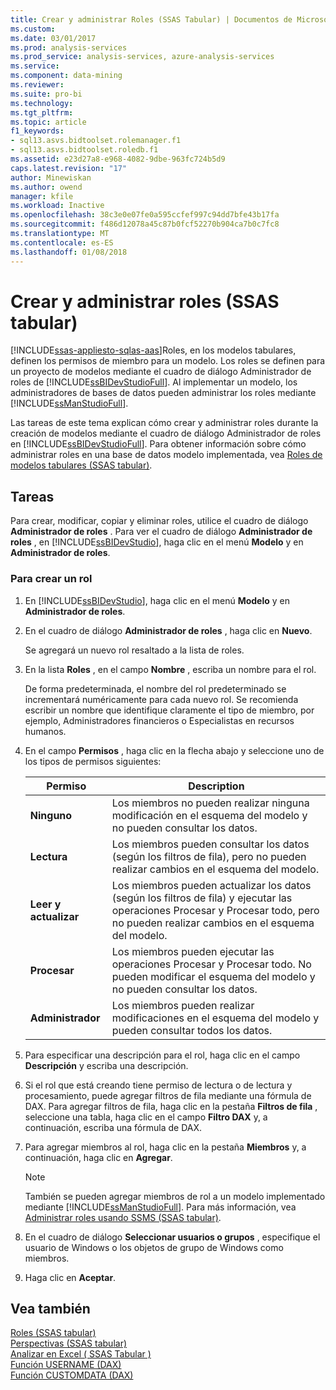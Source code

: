 ```yaml
---
title: Crear y administrar Roles (SSAS Tabular) | Documentos de Microsoft
ms.custom: 
ms.date: 03/01/2017
ms.prod: analysis-services
ms.prod_service: analysis-services, azure-analysis-services
ms.service: 
ms.component: data-mining
ms.reviewer: 
ms.suite: pro-bi
ms.technology: 
ms.tgt_pltfrm: 
ms.topic: article
f1_keywords:
- sql13.asvs.bidtoolset.rolemanager.f1
- sql13.asvs.bidtoolset.roledb.f1
ms.assetid: e23d27a8-e968-4082-9dbe-963fc724b5d9
caps.latest.revision: "17"
author: Minewiskan
ms.author: owend
manager: kfile
ms.workload: Inactive
ms.openlocfilehash: 38c3e0e07fe0a595ccfef997c94dd7bfe43b17fa
ms.sourcegitcommit: f486d12078a45c87b0fcf52270b904ca7b0c7fc8
ms.translationtype: MT
ms.contentlocale: es-ES
ms.lasthandoff: 01/08/2018
---
```

# <a name="create-and-manage-roles-ssas-tabular"></a>Crear y administrar roles (SSAS tabular)
[!INCLUDE[ssas-appliesto-sqlas-aas](../../includes/ssas-appliesto-sqlas-aas.md)]Roles, en los modelos tabulares, definen los permisos de miembro para un modelo. Los roles se definen para un proyecto de modelos mediante el cuadro de diálogo Administrador de roles de [!INCLUDE[ssBIDevStudioFull](../../includes/ssbidevstudiofull-md.md)]. Al implementar un modelo, los administradores de bases de datos pueden administrar los roles mediante [!INCLUDE[ssManStudioFull](../../includes/ssmanstudiofull-md.md)].  
  
 Las tareas de este tema explican cómo crear y administrar roles durante la creación de modelos mediante el cuadro de diálogo Administrador de roles en [!INCLUDE[ssBIDevStudioFull](../../includes/ssbidevstudiofull-md.md)]. Para obtener información sobre cómo administrar roles en una base de datos modelo implementada, vea [Roles de modelos tabulares &#40;SSAS tabular&#41;](../../analysis-services/tabular-models/tabular-model-roles-ssas-tabular.md).  
  
## <a name="tasks"></a>Tareas  
 Para crear, modificar, copiar y eliminar roles, utilice el cuadro de diálogo **Administrador de roles** . Para ver el cuadro de diálogo **Administrador de roles** , en [!INCLUDE[ssBIDevStudio](../../includes/ssbidevstudio-md.md)], haga clic en el menú **Modelo** y en **Administrador de roles**.  
  
###  <a name="bkmk_new_role"></a> Para crear un rol  
  
1.  En [!INCLUDE[ssBIDevStudio](../../includes/ssbidevstudio-md.md)], haga clic en el menú **Modelo** y en **Administrador de roles**.  
  
2.  En el cuadro de diálogo **Administrador de roles** , haga clic en **Nuevo**.  
  
     Se agregará un nuevo rol resaltado a la lista de roles.  
  
3.  En la lista **Roles** , en el campo **Nombre** , escriba un nombre para el rol.  
  
     De forma predeterminada, el nombre del rol predeterminado se incrementará numéricamente para cada nuevo rol. Se recomienda escribir un nombre que identifique claramente el tipo de miembro, por ejemplo, Administradores financieros o Especialistas en recursos humanos.  
  
4.  En el campo **Permisos** , haga clic en la flecha abajo y seleccione uno de los tipos de permisos siguientes:  
  
    |Permiso|Description|  
    |----------------|-----------------|  
    |**Ninguno**|Los miembros no pueden realizar ninguna modificación en el esquema del modelo y no pueden consultar los datos.|  
    |**Lectura**|Los miembros pueden consultar los datos (según los filtros de fila), pero no pueden realizar cambios en el esquema del modelo.|  
    |**Leer y actualizar**|Los miembros pueden actualizar los datos (según los filtros de fila) y ejecutar las operaciones Procesar y Procesar todo, pero no pueden realizar cambios en el esquema del modelo.|  
    |**Procesar**|Los miembros pueden ejecutar las operaciones Procesar y Procesar todo. No pueden modificar el esquema del modelo y no pueden consultar los datos.|  
    |**Administrador**|Los miembros pueden realizar modificaciones en el esquema del modelo y pueden consultar todos los datos.|  
  
5.  Para especificar una descripción para el rol, haga clic en el campo **Descripción** y escriba una descripción.  
  
6.  Si el rol que está creando tiene permiso de lectura o de lectura y procesamiento, puede agregar filtros de fila mediante una fórmula de DAX. Para agregar filtros de fila, haga clic en la pestaña **Filtros de fila** , seleccione una tabla, haga clic en el campo **Filtro DAX** y, a continuación, escriba una fórmula de DAX.  
  
7.  Para agregar miembros al rol, haga clic en la pestaña **Miembros** y, a continuación, haga clic en **Agregar**.  
  
    > [!NOTE]  
    >  También se pueden agregar miembros de rol a un modelo implementado mediante [!INCLUDE[ssManStudioFull](../../includes/ssmanstudiofull-md.md)]. Para más información, vea [Administrar roles usando SSMS &#40;SSAS tabular&#41;](../../analysis-services/tabular-models/manage-roles-by-using-ssms-ssas-tabular.md).  
  
8.  En el cuadro de diálogo **Seleccionar usuarios o grupos** , especifique el usuario de Windows o los objetos de grupo de Windows como miembros.  
  
9. Haga clic en **Aceptar**.  
  
## <a name="see-also"></a>Vea también  
 [Roles &#40;SSAS tabular&#41;](../../analysis-services/tabular-models/roles-ssas-tabular.md)   
 [Perspectivas &#40;SSAS tabular&#41;](../../analysis-services/tabular-models/perspectives-ssas-tabular.md)   
 [Analizar en Excel &#40; SSAS Tabular &#41;](../../analysis-services/tabular-models/analyze-in-excel-ssas-tabular.md)   
 [Función USERNAME (DAX)](http://msdn.microsoft.com/en-us/22dddc4b-1648-4c89-8c93-f1151162b93f)   
 [Función CUSTOMDATA (DAX)](http://msdn.microsoft.com/en-us/58235ad8-226c-43cc-8a69-5a52ac19dd4e)  
  
  
